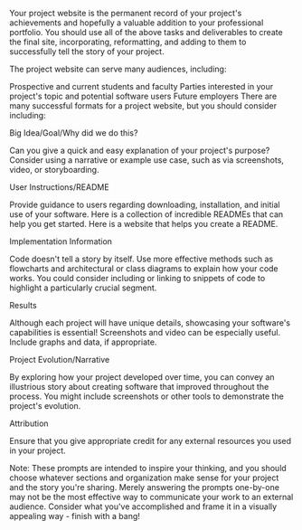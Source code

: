 Your project website is the permanent record of your project's achievements and hopefully a valuable addition to your professional portfolio. You should use all of the above tasks and deliverables to create the final site, incorporating, reformatting, and adding to them to successfully tell the story of your project.

The project website can serve many audiences, including:

Prospective and current students and faculty
Parties interested in your project's topic and potential software users
Future employers
There are many successful formats for a project website, but you should consider including:

Big Idea/Goal/Why did we do this?

Can you give a quick and easy explanation of your project's purpose? Consider using a narrative or example use case, such as via screenshots, video, or storyboarding.

User Instructions/README

Provide guidance to users regarding downloading, installation, and initial use of your software. Here is a collection of incredible READMEs that can help you get started. Here is a website that helps you create a README.

Implementation Information

Code doesn't tell a story by itself. Use more effective methods such as flowcharts and architectural or class diagrams to explain how your code works. You could consider including or linking to snippets of code to highlight a particularly crucial segment.

Results

Although each project will have unique details, showcasing your software's capabilities is essential! Screenshots and video can be especially useful. Include graphs and data, if appropriate.

Project Evolution/Narrative

By exploring how your project developed over time, you can convey an illustrious story about creating software that improved throughout the process. You might include screenshots or other tools to demonstrate the project's evolution.

Attribution

Ensure that you give appropriate credit for any external resources you used in your project.

Note: These prompts are intended to inspire your thinking, and you should choose whatever sections and organization make sense for your project and the story you're sharing. Merely answering the prompts one-by-one may not be the most effective way to communicate your work to an external audience. Consider what you've accomplished and frame it in a visually appealing way - finish with a bang!

